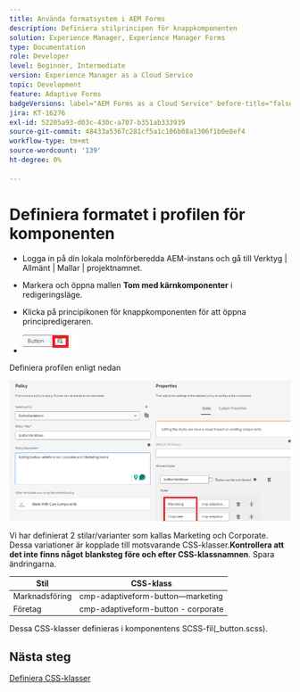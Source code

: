 ```yaml
---
title: Använda formatsystem i AEM Forms
description: Definiera stilprincipen för knappkomponenten
solution: Experience Manager, Experience Manager Forms
type: Documentation
role: Developer
level: Beginner, Intermediate
version: Experience Manager as a Cloud Service
topic: Development
feature: Adaptive Forms
badgeVersions: label="AEM Forms as a Cloud Service" before-title="false"
jira: KT-16276
exl-id: 52205a93-d03c-430c-a707-b351ab333939
source-git-commit: 48433a5367c281cf5a1c106b08a1306f1b0e8ef4
workflow-type: tm+mt
source-wordcount: '139'
ht-degree: 0%

---
```


# Definiera formatet i profilen för komponenten

* Logga in på din lokala molnförberedda AEM-instans och gå till Verktyg | Allmänt | Mallar | projektnamnet.

* Markera och öppna mallen **Tom med kärnkomponenter** i redigeringsläge.
* Klicka på principikonen för knappkomponenten för att öppna principredigeraren.

* ![button-policy](assets/button-policy.png)

Definiera profilen enligt nedan

![button-policy-details](assets/styling-policy.png)

Vi har definierat 2 stilar/varianter som kallas Marketing och Corporate. Dessa variationer är kopplade till motsvarande CSS-klasser.**Kontrollera att det inte finns något blanksteg före och efter CSS-klassnamnen**.
Spara ändringarna.

| Stil | CSS-klass |
|-----------|------------------------------------|
| Marknadsföring | cmp-adaptiveform-button—marketing |
| Företag | cmp-adaptiveform-button - corporate |

Dessa CSS-klasser definieras i komponentens SCSS-fil(_button.scss).

## Nästa steg

[Definiera CSS-klasser](./create-variations.md)
